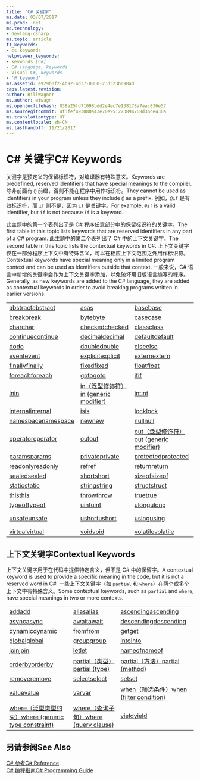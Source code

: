 ```yaml
---
title: "C# 关键字"
ms.date: 03/07/2017
ms.prod: .net
ms.technology:
- devlang-csharp
ms.topic: article
f1_keywords:
- cs.keywords
helpviewer_keywords:
- keywords [C#]
- C# language, keywords
- Visual C#, keywords
- '@ keyword'
ms.assetid: e929b0f2-4b92-4d37-8060-23d323b098ad
caps.latest.revision: 
author: BillWagner
ms.author: wiwagn
ms.openlocfilehash: 038a25fd71098bdd2e4ec7e138178a7aac836e57
ms.sourcegitcommit: 4f3fef493080a43e70e951223894768d36ce430a
ms.translationtype: HT
ms.contentlocale: zh-CN
ms.lasthandoff: 11/21/2017
---
```

# <a name="c-keywords"></a><span data-ttu-id="1a2e5-102">C# 关键字</span><span class="sxs-lookup"><span data-stu-id="1a2e5-102">C# Keywords</span></span>
<span data-ttu-id="1a2e5-103">关键字是预定义的保留标识符，对编译器有特殊意义。</span><span class="sxs-lookup"><span data-stu-id="1a2e5-103">Keywords are predefined, reserved identifiers that have special meanings to the compiler.</span></span> <span data-ttu-id="1a2e5-104">除非前面有 `@` 前缀，否则不能在程序中用作标识符。</span><span class="sxs-lookup"><span data-stu-id="1a2e5-104">They cannot be used as identifiers in your program unless they include `@` as a prefix.</span></span> <span data-ttu-id="1a2e5-105">例如，`@if` 是有效标识符，而 `if` 则不是，因为 `if` 是关键字。</span><span class="sxs-lookup"><span data-stu-id="1a2e5-105">For example, `@if` is a valid identifier, but `if` is not because `if` is a keyword.</span></span>  
  
 <span data-ttu-id="1a2e5-106">此主题中的第一个表列出了是 C# 程序任意部分中的保留标识符的关键字。</span><span class="sxs-lookup"><span data-stu-id="1a2e5-106">The first table in this topic lists keywords that are reserved identifiers in any part of a C# program.</span></span> <span data-ttu-id="1a2e5-107">此主题中的第二个表列出了 C# 中的上下文关键字。</span><span class="sxs-lookup"><span data-stu-id="1a2e5-107">The second table in this topic lists the contextual keywords in C#.</span></span> <span data-ttu-id="1a2e5-108">上下文关键字仅在一部分程序上下文中有特殊含义，可以在相应上下文范围之外用作标识符。</span><span class="sxs-lookup"><span data-stu-id="1a2e5-108">Contextual keywords have special meaning only in a limited program context and can be used as identifiers outside that context.</span></span> <span data-ttu-id="1a2e5-109">一般来说，C# 语言中新增的关键字会作为上下文关键字添加，以免破坏用旧版语言编写的程序。</span><span class="sxs-lookup"><span data-stu-id="1a2e5-109">Generally, as new keywords are added to the C# language, they are added as contextual keywords in order to avoid breaking programs written in earlier versions.</span></span>  
  
|||||  
|---|---|---|---|  
|[<span data-ttu-id="1a2e5-110">abstract</span><span class="sxs-lookup"><span data-stu-id="1a2e5-110">abstract</span></span>](../../../csharp/language-reference/keywords/abstract.md)|[<span data-ttu-id="1a2e5-111">as</span><span class="sxs-lookup"><span data-stu-id="1a2e5-111">as</span></span>](../../../csharp/language-reference/keywords/as.md)|[<span data-ttu-id="1a2e5-112">base</span><span class="sxs-lookup"><span data-stu-id="1a2e5-112">base</span></span>](../../../csharp/language-reference/keywords/base.md)|[<span data-ttu-id="1a2e5-113">bool</span><span class="sxs-lookup"><span data-stu-id="1a2e5-113">bool</span></span>](../../../csharp/language-reference/keywords/bool.md)|  
|[<span data-ttu-id="1a2e5-114">break</span><span class="sxs-lookup"><span data-stu-id="1a2e5-114">break</span></span>](../../../csharp/language-reference/keywords/break.md)|[<span data-ttu-id="1a2e5-115">byte</span><span class="sxs-lookup"><span data-stu-id="1a2e5-115">byte</span></span>](../../../csharp/language-reference/keywords/byte.md)|[<span data-ttu-id="1a2e5-116">case</span><span class="sxs-lookup"><span data-stu-id="1a2e5-116">case</span></span>](../../../csharp/language-reference/keywords/switch.md)|[<span data-ttu-id="1a2e5-117">catch</span><span class="sxs-lookup"><span data-stu-id="1a2e5-117">catch</span></span>](../../../csharp/language-reference/keywords/try-catch.md)|  
|[<span data-ttu-id="1a2e5-118">char</span><span class="sxs-lookup"><span data-stu-id="1a2e5-118">char</span></span>](../../../csharp/language-reference/keywords/char.md)|[<span data-ttu-id="1a2e5-119">checked</span><span class="sxs-lookup"><span data-stu-id="1a2e5-119">checked</span></span>](../../../csharp/language-reference/keywords/checked.md)|[<span data-ttu-id="1a2e5-120">class</span><span class="sxs-lookup"><span data-stu-id="1a2e5-120">class</span></span>](../../../csharp/language-reference/keywords/class.md)|[<span data-ttu-id="1a2e5-121">const</span><span class="sxs-lookup"><span data-stu-id="1a2e5-121">const</span></span>](../../../csharp/language-reference/keywords/const.md)|  
|[<span data-ttu-id="1a2e5-122">continue</span><span class="sxs-lookup"><span data-stu-id="1a2e5-122">continue</span></span>](../../../csharp/language-reference/keywords/continue.md)|[<span data-ttu-id="1a2e5-123">decimal</span><span class="sxs-lookup"><span data-stu-id="1a2e5-123">decimal</span></span>](../../../csharp/language-reference/keywords/decimal.md)|[<span data-ttu-id="1a2e5-124">default</span><span class="sxs-lookup"><span data-stu-id="1a2e5-124">default</span></span>](../../../csharp/language-reference/keywords/default.md)|[<span data-ttu-id="1a2e5-125">delegate</span><span class="sxs-lookup"><span data-stu-id="1a2e5-125">delegate</span></span>](../../../csharp/language-reference/keywords/delegate.md)|  
|[<span data-ttu-id="1a2e5-126">do</span><span class="sxs-lookup"><span data-stu-id="1a2e5-126">do</span></span>](../../../csharp/language-reference/keywords/do.md)|[<span data-ttu-id="1a2e5-127">double</span><span class="sxs-lookup"><span data-stu-id="1a2e5-127">double</span></span>](../../../csharp/language-reference/keywords/double.md)|[<span data-ttu-id="1a2e5-128">else</span><span class="sxs-lookup"><span data-stu-id="1a2e5-128">else</span></span>](../../../csharp/language-reference/keywords/if-else.md)|[<span data-ttu-id="1a2e5-129">enum</span><span class="sxs-lookup"><span data-stu-id="1a2e5-129">enum</span></span>](../../../csharp/language-reference/keywords/enum.md)|  
|[<span data-ttu-id="1a2e5-130">event</span><span class="sxs-lookup"><span data-stu-id="1a2e5-130">event</span></span>](../../../csharp/language-reference/keywords/event.md)|[<span data-ttu-id="1a2e5-131">explicit</span><span class="sxs-lookup"><span data-stu-id="1a2e5-131">explicit</span></span>](../../../csharp/language-reference/keywords/explicit.md)|[<span data-ttu-id="1a2e5-132">extern</span><span class="sxs-lookup"><span data-stu-id="1a2e5-132">extern</span></span>](../../../csharp/language-reference/keywords/extern.md)|[<span data-ttu-id="1a2e5-133">false</span><span class="sxs-lookup"><span data-stu-id="1a2e5-133">false</span></span>](../../../csharp/language-reference/keywords/false.md)|  
|[<span data-ttu-id="1a2e5-134">finally</span><span class="sxs-lookup"><span data-stu-id="1a2e5-134">finally</span></span>](../../../csharp/language-reference/keywords/try-finally.md)|[<span data-ttu-id="1a2e5-135">fixed</span><span class="sxs-lookup"><span data-stu-id="1a2e5-135">fixed</span></span>](../../../csharp/language-reference/keywords/fixed-statement.md)|[<span data-ttu-id="1a2e5-136">float</span><span class="sxs-lookup"><span data-stu-id="1a2e5-136">float</span></span>](../../../csharp/language-reference/keywords/float.md)|[<span data-ttu-id="1a2e5-137">for</span><span class="sxs-lookup"><span data-stu-id="1a2e5-137">for</span></span>](../../../csharp/language-reference/keywords/for.md)|  
|[<span data-ttu-id="1a2e5-138">foreach</span><span class="sxs-lookup"><span data-stu-id="1a2e5-138">foreach</span></span>](../../../csharp/language-reference/keywords/foreach-in.md)|[<span data-ttu-id="1a2e5-139">goto</span><span class="sxs-lookup"><span data-stu-id="1a2e5-139">goto</span></span>](../../../csharp/language-reference/keywords/goto.md)|[<span data-ttu-id="1a2e5-140">if</span><span class="sxs-lookup"><span data-stu-id="1a2e5-140">if</span></span>](../../../csharp/language-reference/keywords/if-else.md)|[<span data-ttu-id="1a2e5-141">implicit</span><span class="sxs-lookup"><span data-stu-id="1a2e5-141">implicit</span></span>](../../../csharp/language-reference/keywords/implicit.md)|  
|[<span data-ttu-id="1a2e5-142">in</span><span class="sxs-lookup"><span data-stu-id="1a2e5-142">in</span></span>](../../../csharp/language-reference/keywords/foreach-in.md)|[<span data-ttu-id="1a2e5-143">in（泛型修饰符）</span><span class="sxs-lookup"><span data-stu-id="1a2e5-143">in (generic modifier)</span></span>](../../../csharp/language-reference/keywords/in-generic-modifier.md)|[<span data-ttu-id="1a2e5-144">int</span><span class="sxs-lookup"><span data-stu-id="1a2e5-144">int</span></span>](../../../csharp/language-reference/keywords/int.md)|[<span data-ttu-id="1a2e5-145">interface</span><span class="sxs-lookup"><span data-stu-id="1a2e5-145">interface</span></span>](../../../csharp/language-reference/keywords/interface.md)|  
|[<span data-ttu-id="1a2e5-146">internal</span><span class="sxs-lookup"><span data-stu-id="1a2e5-146">internal</span></span>](../../../csharp/language-reference/keywords/internal.md)|[<span data-ttu-id="1a2e5-147">is</span><span class="sxs-lookup"><span data-stu-id="1a2e5-147">is</span></span>](../../../csharp/language-reference/keywords/is.md)|[<span data-ttu-id="1a2e5-148">lock</span><span class="sxs-lookup"><span data-stu-id="1a2e5-148">lock</span></span>](../../../csharp/language-reference/keywords/lock-statement.md)|[<span data-ttu-id="1a2e5-149">long</span><span class="sxs-lookup"><span data-stu-id="1a2e5-149">long</span></span>](../../../csharp/language-reference/keywords/long.md)|
|[<span data-ttu-id="1a2e5-150">namespace</span><span class="sxs-lookup"><span data-stu-id="1a2e5-150">namespace</span></span>](../../../csharp/language-reference/keywords/namespace.md)|[<span data-ttu-id="1a2e5-151">new</span><span class="sxs-lookup"><span data-stu-id="1a2e5-151">new</span></span>](../../../csharp/language-reference/keywords/new.md)|[<span data-ttu-id="1a2e5-152">null</span><span class="sxs-lookup"><span data-stu-id="1a2e5-152">null</span></span>](../../../csharp/language-reference/keywords/null.md)|[<span data-ttu-id="1a2e5-153">object</span><span class="sxs-lookup"><span data-stu-id="1a2e5-153">object</span></span>](../../../csharp/language-reference/keywords/object.md)|
[<span data-ttu-id="1a2e5-154">operator</span><span class="sxs-lookup"><span data-stu-id="1a2e5-154">operator</span></span>](../../../csharp/language-reference/keywords/operator.md)|[<span data-ttu-id="1a2e5-155">out</span><span class="sxs-lookup"><span data-stu-id="1a2e5-155">out</span></span>](../../../csharp/language-reference/keywords/out.md)|[<span data-ttu-id="1a2e5-156">out（泛型修饰符）</span><span class="sxs-lookup"><span data-stu-id="1a2e5-156">out (generic modifier)</span></span>](../../../csharp/language-reference/keywords/out-generic-modifier.md)|[<span data-ttu-id="1a2e5-157">override</span><span class="sxs-lookup"><span data-stu-id="1a2e5-157">override</span></span>](../../../csharp/language-reference/keywords/override.md)|
|[<span data-ttu-id="1a2e5-158">params</span><span class="sxs-lookup"><span data-stu-id="1a2e5-158">params</span></span>](../../../csharp/language-reference/keywords/params.md)|[<span data-ttu-id="1a2e5-159">private</span><span class="sxs-lookup"><span data-stu-id="1a2e5-159">private</span></span>](../../../csharp/language-reference/keywords/private.md)|[<span data-ttu-id="1a2e5-160">protected</span><span class="sxs-lookup"><span data-stu-id="1a2e5-160">protected</span></span>](../../../csharp/language-reference/keywords/protected.md)|[<span data-ttu-id="1a2e5-161">public</span><span class="sxs-lookup"><span data-stu-id="1a2e5-161">public</span></span>](../../../csharp/language-reference/keywords/public.md)|
|[<span data-ttu-id="1a2e5-162">readonly</span><span class="sxs-lookup"><span data-stu-id="1a2e5-162">readonly</span></span>](../../../csharp/language-reference/keywords/readonly.md)|[<span data-ttu-id="1a2e5-163">ref</span><span class="sxs-lookup"><span data-stu-id="1a2e5-163">ref</span></span>](../../../csharp/language-reference/keywords/ref.md)|[<span data-ttu-id="1a2e5-164">return</span><span class="sxs-lookup"><span data-stu-id="1a2e5-164">return</span></span>](../../../csharp/language-reference/keywords/return.md)|[<span data-ttu-id="1a2e5-165">sbyte</span><span class="sxs-lookup"><span data-stu-id="1a2e5-165">sbyte</span></span>](../../../csharp/language-reference/keywords/sbyte.md)|
|[<span data-ttu-id="1a2e5-166">sealed</span><span class="sxs-lookup"><span data-stu-id="1a2e5-166">sealed</span></span>](../../../csharp/language-reference/keywords/sealed.md)|[<span data-ttu-id="1a2e5-167">short</span><span class="sxs-lookup"><span data-stu-id="1a2e5-167">short</span></span>](../../../csharp/language-reference/keywords/short.md)|[<span data-ttu-id="1a2e5-168">sizeof</span><span class="sxs-lookup"><span data-stu-id="1a2e5-168">sizeof</span></span>](../../../csharp/language-reference/keywords/sizeof.md)|[<span data-ttu-id="1a2e5-169">stackalloc</span><span class="sxs-lookup"><span data-stu-id="1a2e5-169">stackalloc</span></span>](../../../csharp/language-reference/keywords/stackalloc.md)|
|[<span data-ttu-id="1a2e5-170">static</span><span class="sxs-lookup"><span data-stu-id="1a2e5-170">static</span></span>](../../../csharp/language-reference/keywords/static.md)|[<span data-ttu-id="1a2e5-171">string</span><span class="sxs-lookup"><span data-stu-id="1a2e5-171">string</span></span>](../../../csharp/language-reference/keywords/string.md)|[<span data-ttu-id="1a2e5-172">struct</span><span class="sxs-lookup"><span data-stu-id="1a2e5-172">struct</span></span>](../../../csharp/language-reference/keywords/struct.md)|[<span data-ttu-id="1a2e5-173">switch</span><span class="sxs-lookup"><span data-stu-id="1a2e5-173">switch</span></span>](../../../csharp/language-reference/keywords/switch.md)|
|[<span data-ttu-id="1a2e5-174">this</span><span class="sxs-lookup"><span data-stu-id="1a2e5-174">this</span></span>](../../../csharp/language-reference/keywords/this.md)|[<span data-ttu-id="1a2e5-175">throw</span><span class="sxs-lookup"><span data-stu-id="1a2e5-175">throw</span></span>](../../../csharp/language-reference/keywords/throw.md)|[<span data-ttu-id="1a2e5-176">true</span><span class="sxs-lookup"><span data-stu-id="1a2e5-176">true</span></span>](../../../csharp/language-reference/keywords/true.md)|[<span data-ttu-id="1a2e5-177">try</span><span class="sxs-lookup"><span data-stu-id="1a2e5-177">try</span></span>](../../../csharp/language-reference/keywords/try-catch.md)|   
|[<span data-ttu-id="1a2e5-178">typeof</span><span class="sxs-lookup"><span data-stu-id="1a2e5-178">typeof</span></span>](../../../csharp/language-reference/keywords/typeof.md)|[<span data-ttu-id="1a2e5-179">uint</span><span class="sxs-lookup"><span data-stu-id="1a2e5-179">uint</span></span>](../../../csharp/language-reference/keywords/uint.md)|[<span data-ttu-id="1a2e5-180">ulong</span><span class="sxs-lookup"><span data-stu-id="1a2e5-180">ulong</span></span>](../../../csharp/language-reference/keywords/ulong.md)|[<span data-ttu-id="1a2e5-181">unchecked</span><span class="sxs-lookup"><span data-stu-id="1a2e5-181">unchecked</span></span>](../../../csharp/language-reference/keywords/unchecked.md)|
|[<span data-ttu-id="1a2e5-182">unsafe</span><span class="sxs-lookup"><span data-stu-id="1a2e5-182">unsafe</span></span>](../../../csharp/language-reference/keywords/unsafe.md)|[<span data-ttu-id="1a2e5-183">ushort</span><span class="sxs-lookup"><span data-stu-id="1a2e5-183">ushort</span></span>](../../../csharp/language-reference/keywords/ushort.md)|[<span data-ttu-id="1a2e5-184">using</span><span class="sxs-lookup"><span data-stu-id="1a2e5-184">using</span></span>](../../../csharp/language-reference/keywords/using.md)|[<span data-ttu-id="1a2e5-185">using static</span><span class="sxs-lookup"><span data-stu-id="1a2e5-185">using static</span></span>](using-static.md)|
|[<span data-ttu-id="1a2e5-186">virtual</span><span class="sxs-lookup"><span data-stu-id="1a2e5-186">virtual</span></span>](../../../csharp/language-reference/keywords/virtual.md)|[<span data-ttu-id="1a2e5-187">void</span><span class="sxs-lookup"><span data-stu-id="1a2e5-187">void</span></span>](../../../csharp/language-reference/keywords/void.md)|[<span data-ttu-id="1a2e5-188">volatile</span><span class="sxs-lookup"><span data-stu-id="1a2e5-188">volatile</span></span>](../../../csharp/language-reference/keywords/volatile.md)|[<span data-ttu-id="1a2e5-189">while</span><span class="sxs-lookup"><span data-stu-id="1a2e5-189">while</span></span>](../../../csharp/language-reference/keywords/while.md)|

## <a name="contextual-keywords"></a><span data-ttu-id="1a2e5-190">上下文关键字</span><span class="sxs-lookup"><span data-stu-id="1a2e5-190">Contextual Keywords</span></span>  
 <span data-ttu-id="1a2e5-191">上下文关键字用于在代码中提供特定含义，但不是 C# 中的保留字。</span><span class="sxs-lookup"><span data-stu-id="1a2e5-191">A contextual keyword is used to provide a specific meaning in the code, but it is not a reserved word in C#.</span></span> <span data-ttu-id="1a2e5-192">一些上下文关键字（如 `partial` 和 `where`）在两个或多个上下文中有特殊含义。</span><span class="sxs-lookup"><span data-stu-id="1a2e5-192">Some contextual keywords, such as `partial` and `where`, have special meanings in two or more contexts.</span></span>  
  
||||  
|---|---|---|  
|[<span data-ttu-id="1a2e5-193">add</span><span class="sxs-lookup"><span data-stu-id="1a2e5-193">add</span></span>](../../../csharp/language-reference/keywords/add.md)|[<span data-ttu-id="1a2e5-194">alias</span><span class="sxs-lookup"><span data-stu-id="1a2e5-194">alias</span></span>](../../../csharp/language-reference/keywords/extern-alias.md)|[<span data-ttu-id="1a2e5-195">ascending</span><span class="sxs-lookup"><span data-stu-id="1a2e5-195">ascending</span></span>](../../../csharp/language-reference/keywords/ascending.md)|  
|[<span data-ttu-id="1a2e5-196">async</span><span class="sxs-lookup"><span data-stu-id="1a2e5-196">async</span></span>](../../../csharp/language-reference/keywords/async.md)|[<span data-ttu-id="1a2e5-197">await</span><span class="sxs-lookup"><span data-stu-id="1a2e5-197">await</span></span>](../../../csharp/language-reference/keywords/await.md)|[<span data-ttu-id="1a2e5-198">descending</span><span class="sxs-lookup"><span data-stu-id="1a2e5-198">descending</span></span>](../../../csharp/language-reference/keywords/descending.md)|  
|[<span data-ttu-id="1a2e5-199">dynamic</span><span class="sxs-lookup"><span data-stu-id="1a2e5-199">dynamic</span></span>](../../../csharp/language-reference/keywords/dynamic.md)|[<span data-ttu-id="1a2e5-200">from</span><span class="sxs-lookup"><span data-stu-id="1a2e5-200">from</span></span>](../../../csharp/language-reference/keywords/from-clause.md)|[<span data-ttu-id="1a2e5-201">get</span><span class="sxs-lookup"><span data-stu-id="1a2e5-201">get</span></span>](../../../csharp/language-reference/keywords/get.md)|  
|[<span data-ttu-id="1a2e5-202">global</span><span class="sxs-lookup"><span data-stu-id="1a2e5-202">global</span></span>](../../../csharp/language-reference/keywords/global.md)|[<span data-ttu-id="1a2e5-203">group</span><span class="sxs-lookup"><span data-stu-id="1a2e5-203">group</span></span>](../../../csharp/language-reference/keywords/group-clause.md)|[<span data-ttu-id="1a2e5-204">into</span><span class="sxs-lookup"><span data-stu-id="1a2e5-204">into</span></span>](../../../csharp/language-reference/keywords/into.md)|  
|[<span data-ttu-id="1a2e5-205">join</span><span class="sxs-lookup"><span data-stu-id="1a2e5-205">join</span></span>](../../../csharp/language-reference/keywords/join-clause.md)|[<span data-ttu-id="1a2e5-206">let</span><span class="sxs-lookup"><span data-stu-id="1a2e5-206">let</span></span>](../../../csharp/language-reference/keywords/let-clause.md)|[<span data-ttu-id="1a2e5-207">nameof</span><span class="sxs-lookup"><span data-stu-id="1a2e5-207">nameof</span></span>](nameof.md)|   
|[<span data-ttu-id="1a2e5-208">orderby</span><span class="sxs-lookup"><span data-stu-id="1a2e5-208">orderby</span></span>](../../../csharp/language-reference/keywords/orderby-clause.md)|[<span data-ttu-id="1a2e5-209">partial（类型）</span><span class="sxs-lookup"><span data-stu-id="1a2e5-209">partial (type)</span></span>](../../../csharp/language-reference/keywords/partial-type.md)|[<span data-ttu-id="1a2e5-210">partial（方法）</span><span class="sxs-lookup"><span data-stu-id="1a2e5-210">partial (method)</span></span>](../../../csharp/language-reference/keywords/partial-method.md)|   
|[<span data-ttu-id="1a2e5-211">remove</span><span class="sxs-lookup"><span data-stu-id="1a2e5-211">remove</span></span>](../../../csharp/language-reference/keywords/remove.md)|[<span data-ttu-id="1a2e5-212">select</span><span class="sxs-lookup"><span data-stu-id="1a2e5-212">select</span></span>](../../../csharp/language-reference/keywords/select-clause.md)|[<span data-ttu-id="1a2e5-213">set</span><span class="sxs-lookup"><span data-stu-id="1a2e5-213">set</span></span>](../../../csharp/language-reference/keywords/set.md)|   
|[<span data-ttu-id="1a2e5-214">value</span><span class="sxs-lookup"><span data-stu-id="1a2e5-214">value</span></span>](../../../csharp/language-reference/keywords/value.md)|[<span data-ttu-id="1a2e5-215">var</span><span class="sxs-lookup"><span data-stu-id="1a2e5-215">var</span></span>](../../../csharp/language-reference/keywords/var.md)|[<span data-ttu-id="1a2e5-216">when（筛选条件）</span><span class="sxs-lookup"><span data-stu-id="1a2e5-216">when (filter condition)</span></span>](when.md)|   
|[<span data-ttu-id="1a2e5-217">where（泛型类型约束）</span><span class="sxs-lookup"><span data-stu-id="1a2e5-217">where (generic type constraint)</span></span>](../../../csharp/language-reference/keywords/where-generic-type-constraint.md)|[<span data-ttu-id="1a2e5-218">where（查询子句）</span><span class="sxs-lookup"><span data-stu-id="1a2e5-218">where (query clause)</span></span>](../../../csharp/language-reference/keywords/where-clause.md)|[<span data-ttu-id="1a2e5-219">yield</span><span class="sxs-lookup"><span data-stu-id="1a2e5-219">yield</span></span>](../../../csharp/language-reference/keywords/yield.md)|  
  
## <a name="see-also"></a><span data-ttu-id="1a2e5-220">另请参阅</span><span class="sxs-lookup"><span data-stu-id="1a2e5-220">See Also</span></span>  
 [<span data-ttu-id="1a2e5-221">C# 参考</span><span class="sxs-lookup"><span data-stu-id="1a2e5-221">C# Reference</span></span>](../../../csharp/language-reference/index.md)  
 [<span data-ttu-id="1a2e5-222">C# 编程指南</span><span class="sxs-lookup"><span data-stu-id="1a2e5-222">C# Programming Guide</span></span>](../../../csharp/programming-guide/index.md)
